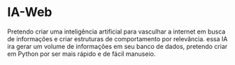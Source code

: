 # IA-Web
Pretendo criar uma inteligência artificial para vasculhar a internet em busca de informações e criar estruturas de comportamento por relevância. essa IA ira gerar um volume de informações em seu banco de dados, pretendo criar em Python por ser mais rápido e de fácil manuseio.
